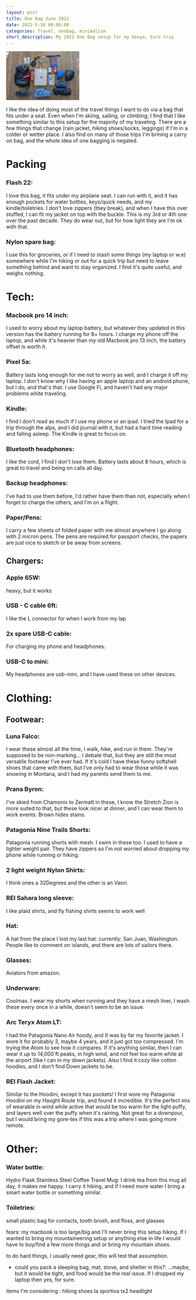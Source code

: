 ```yaml
---
layout: post
title: One Bag June 2022
date: 2022-5-30 00:00:00
categories: Travel, onebag, minimalism
short_description: My 2022 One Bag setup for my Kenya, Euro trip
---
```

<img src="/images/blog_posts/OneBag2022.png" width="200">

I like the idea of doing most of the travel things I want to do via a bag that fits under a seat. Even when I'm skiing, sailing, or climbing; I find that I like something similar to this setup for the majority of my traveling. There are a few things that change (rain jacket, hiking shoes/socks, leggings) if I'm in a colder or wetter place. I also find on many of those trips I'm brining a carry on bag, and the whole idea of one bagging is negated.

# Packing
### Flash 22:
I love this bag, it fits under my airplane seat. I can run with it, and it has enough pockets for water bottles, keys/quick needs, and my kindle/toiletries. I don't love zippers (they break), and when I have this over stuffed, I can fit my jacket on top with the buckle. This is my 3rd or 4th one over the past decade. They do wear out, but for how light they are I'm ok with that.

### Nylon spare bag:
I use this for groceries, or if I need to stash some things (my laptop or w.e) somewhere while I'm hiking or out for a quick trip but need to leave something behind and want to stay organized. I find it's quite useful, and weighs nothing.

# Tech:
### Macbook pro 14 inch:
I used to worry about my laptop battery, but whatever they updated in this version has the battery running for 8+ hours. I charge my phone off the laptop, and while it's heavier than my old Macbook pro 13 inch, the battery offset is worth it.

### Pixel 5a:
Battery lasts long enough for me not to worry as well, and I charge it off my laptop. I don't know why I like having an apple laptop and an android phone, but I do, and that's that. I use Google Fi, and haven't had any major problems white traveling.

### Kindle:
I find I don't read as much if I use my phone or an ipad. I tried the Ipad for a trip through the alps, and I did journal with it, but had a hard time reading and falling asleep. The Kindle is great to focus on.

### Bluetooth headphones:
I like the cord, I find I don't lose them. Battery lasts about 8 hours, which is great to travel and being on calls all day.

### Backup headphones:
I've had to use them before, I'd rather have them than not, especially when I forget to charge the others, and I'm on a flight.

### Paper/Pens:
I carry a few sheets of folded paper with me almost anywhere I go along with 2 micron pens. The pens are required for passport checks, the papers are just nice to sketch or be away from screens.


## Chargers:
### Apple 65W:
heavy, but it works

### USB - C cable 6ft:
I like the L connector for when I work from my lap

### 2x spare USB-C cable:
For charging my phone and headphones.

### USB-C to mini:
My headphones are usb-mini, and I have used these on other devices.



# Clothing:

## Footwear:
### Luna Falco:
I wear these almost all the time, I walk, hike, and run in them. They're supposed to be non-marking... I debate that, but they are still the most versatile footwear I've ever had. If it's cold I have these funny softshell shoes that came with them, but I've only had to wear those while it was snowing in Montana, and I had my parents send them to me.

### Prana Byron:
I've skied from Chamonix to Zermatt in these, I know the Stretch Zion is more suited to that, but these look nicer at dinner, and I can wear them to work events. Brown hides stains.

### Patagonia Nine Trails Shorts:
Patagonia running shorts with mesh. I swim in these too. I used to have a lighter weight pair. They have zippers so I'm not worried about dropping my phone while running or hiking.

### 2 light weight Nylon Shirts:
I think ones a 32Degrees and the other is an Vaori.

### REI Sahara long sleeve:
I like plaid shirts, and fly fishing shirts seems to work well

### Hat:
A hat from the place I lost my last hat: currently: San Juan, Washington.
People like to comment on islands, and there are lots of sailors there.

### Glasses:
Aviators from amazon.

### Underware:
Coolmax. I wear my shorts when running and they have a mesh liner, I wash these every once in a while, doesn't seem to be an issue.

### Arc Teryx Atom LT:
I had the Patagonia Nano Air hoody, and It was by far my favorite jacket. I wore it for probably 3, maybe 4 years, and it just got too compressed. I'm trying the Atom to see how it compares. If it's anything similar, then I can wear it up to 14,000 ft peaks, in high wind, and not feel too warm while at the airport (like I can in my down jackets). Also I find it cozy like cotton hoodies, and I don't find Down jackets to be.

### REI Flash Jacket:
Similar to the Hoodini, except it has pockets! I first wore my Patagonia Hoodini on my Haught Route trip, and found it incredible. It's the perfect mix of wearable in wind while active that would be too warm for the light puffy, and layers well over the puffy when it's raining. Not great for a downpour, but I would bring my gore-tex if this was a trip where I was going more remote.


# Other:

### Water bottle:
Hydro Flask Stainless Steel Coffee Travel Mug: I drink tea from this mug all day, it makes me happy. I carry it hiking, and if I need more water I bring a smart water bottle or something similar.

### Toiletries:
small plastic bag for contacts, tooth brush, and floss, and glasses



fears:
my macbook is too large/big and I'll never bring this setup hiking.
If I wanted to bring my mountaineering setup or anything else in life I would have to buy/find a few more things
and or bring my mountain shoes.

to do hard things, I usually need gear, this will test that assumption.

- could you pack a sleeping bag, mat, stove, and shelter in this?:
  ...maybe, but it would be tight, and food would be the real issue. If I dropped my laptop then yes, for sure.

items I'm considering :
hiking shoes la sportiva tx2
headlight
